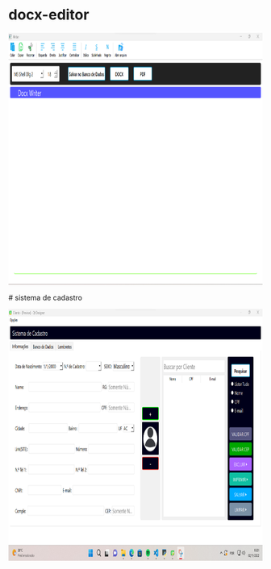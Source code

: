 # docx-editor
<p align="center">
  <img src="https://github.com/GabpsX/docx-editor/blob/fe50f2d1d70563574fb71b891e7f1a610676f065/docx-editor/img_soft.png" width="900px" height ="500px" title="img">

</p>
# sistema de cadastro

<p align="center">
  <img src="https://raw.githubusercontent.com/GabpsX/docx-editor/fe50f2d1d70563574fb71b891e7f1a610676f065/docx-editor/Captura%20de%20tela%202022-11-02%20163114.png" width="900px" height ="500px" title="img">

</p>
